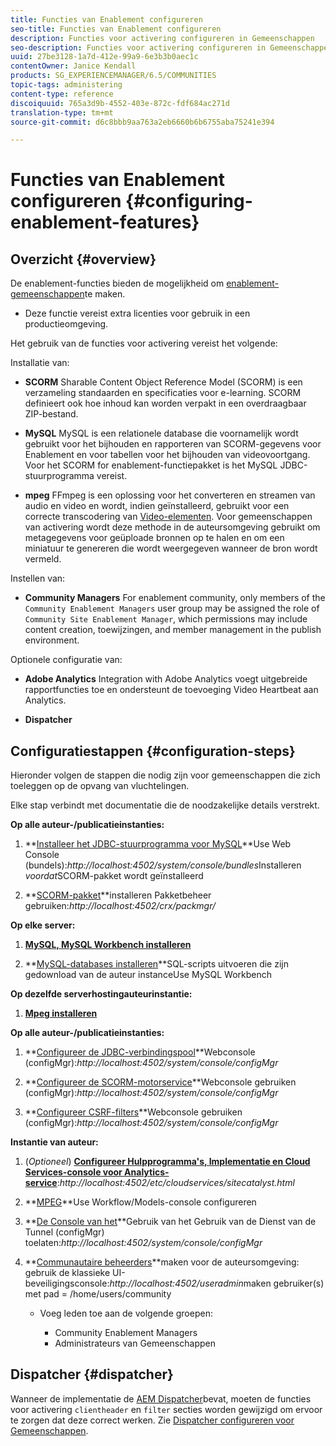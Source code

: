 ```yaml
---
title: Functies van Enablement configureren
seo-title: Functies van Enablement configureren
description: Functies voor activering configureren in Gemeenschappen
seo-description: Functies voor activering configureren in Gemeenschappen
uuid: 27be3128-1a7d-412e-99a9-6e3b3b0aec1c
contentOwner: Janice Kendall
products: SG_EXPERIENCEMANAGER/6.5/COMMUNITIES
topic-tags: administering
content-type: reference
discoiquuid: 765a3d9b-4552-403e-872c-fdf684ac271d
translation-type: tm+mt
source-git-commit: d6c8bbb9aa763a2eb6660b6b6755aba75241e394

---
```



# Functies van Enablement configureren {#configuring-enablement-features}

## Overzicht {#overview}

De enablement-functies bieden de mogelijkheid om [enablement-gemeenschappen](overview.md#enablement-community)te maken.

* Deze functie vereist extra licenties voor gebruik in een productieomgeving.

Het gebruik van de functies voor activering vereist het volgende:

Installatie van:

* **SCORM** Sharable Content Object Reference Model (SCORM) is een verzameling standaarden en specificaties voor e-learning. SCORM definieert ook hoe inhoud kan worden verpakt in een overdraagbaar ZIP-bestand.

* **MySQL** MySQL is een relationele database die voornamelijk wordt gebruikt voor het bijhouden en rapporteren van SCORM-gegevens voor Enablement en voor tabellen voor het bijhouden van videovoortgang. Voor het SCORM for enablement-functiepakket is het MySQL JDBC-stuurprogramma vereist.

* **mpeg** FFmpeg is een oplossing voor het converteren en streamen van audio en video en wordt, indien geïnstalleerd, gebruikt voor een correcte transcodering van [Video-elementen](../../help/sites-authoring/default-components-foundation.md#video). Voor gemeenschappen van activering wordt deze methode in de auteursomgeving gebruikt om metagegevens voor geüploade bronnen op te halen en om een miniatuur te genereren die wordt weergegeven wanneer de bron wordt vermeld.

Instellen van:

* **Community Managers** For enablement community, only members of the `Community Enablement Managers` user group may be assigned the role of `Community Site Enablement Manager`, which permissions may include content creation, toewijzingen, and member management in the publish environment.

Optionele configuratie van:

* **Adobe Analytics** Integration with Adobe Analytics voegt uitgebreide rapportfuncties toe en ondersteunt de toevoeging Video Heartbeat aan Analytics.

* **Dispatcher**

## Configuratiestappen {#configuration-steps}

Hieronder volgen de stappen die nodig zijn voor gemeenschappen die zich toeleggen op de opvang van vluchtelingen.

Elke stap verbindt met documentatie die de noodzakelijke details verstrekt.

**Op alle auteur-/publicatieinstanties:**

1. **[Installeer het JDBC-stuurprogramma voor MySQL](deploy-communities.md#jdbc-driver-for-mysql)**Use Web Console (bundels):*http://localhost:4502/system/console/bundles*Installeren *voordat*SCORM-pakket wordt geïnstalleerd

1. **[SCORM-pakket](deploy-communities.md#scorm-package)**installeren Pakketbeheer gebruiken:*http://localhost:4502/crx/packmgr/*

**Op elke server:**

1. **[MySQL, MySQL Workbench installeren](mysql.md)**

1. **[MySQL-databases installeren](mysql.md#database-setup)**SQL-scripts uitvoeren die zijn gedownload van de auteur instanceUse MySQL Workbench

**Op dezelfde serverhostingauteurinstantie:**

1. **[Mpeg installeren](ffmpeg.md)**

**Op alle auteur-/publicatieinstanties:**

1. **[Configureer de JDBC-verbindingspool](mysql.md#configure-jdbc-connections)**Webconsole (configMgr):*http://localhost:4502/system/console/configMgr*

1. **[Configureer de SCORM-motorservice](mysql.md#aem-communities-scormengine-service)**Webconsole gebruiken (configMgr):*http://localhost:4502/system/console/configMgr*

1. **[Configureer CSRF-filters](mysql.md#adobe-granite-csrf-filter)**Webconsole gebruiken (configMgr):*http://localhost:4502/system/console/configMgr*

**Instantie van auteur:**

1. (*Optioneel*) **[Configureer Hulpprogramma&#39;s, Implementatie en Cloud Services-console voor Analytics-service](analytics.md)**:*http://localhost:4502/etc/cloudservices/sitecatalyst.html*

1. **[MPEG](ffmpeg.md#configure-ffmpeg-transcoding-service)**Use Workflow/Models-console configureren

1. **[De Console van het](deploy-communities.md#tunnel-service-on-author)**Gebruik van het Gebruik van de Dienst van de Tunnel (configMgr) toelaten:*http://localhost:4502/system/console/configMgr*

1. **[Communautaire beheerders](users.md#creating-community-members)**maken voor de auteursomgeving: gebruik de klassieke UI-beveiligingsconsole:*http://localhost:4502/useradmin*maken gebruiker(s) met pad = /home/users/community

   * Voeg leden toe aan de volgende groepen:

      * Community Enablement Managers
      * Administrateurs van Gemeenschappen

## Dispatcher {#dispatcher}

Wanneer de implementatie de [AEM Dispatcher](https://helpx.adobe.com/experience-manager/dispatcher/using/dispatcher.html)bevat, moeten de functies voor activering `clientheader` en `filter` secties worden gewijzigd om ervoor te zorgen dat deze correct werken. Zie [Dispatcher configureren voor Gemeenschappen](dispatcher.md#enablement).
